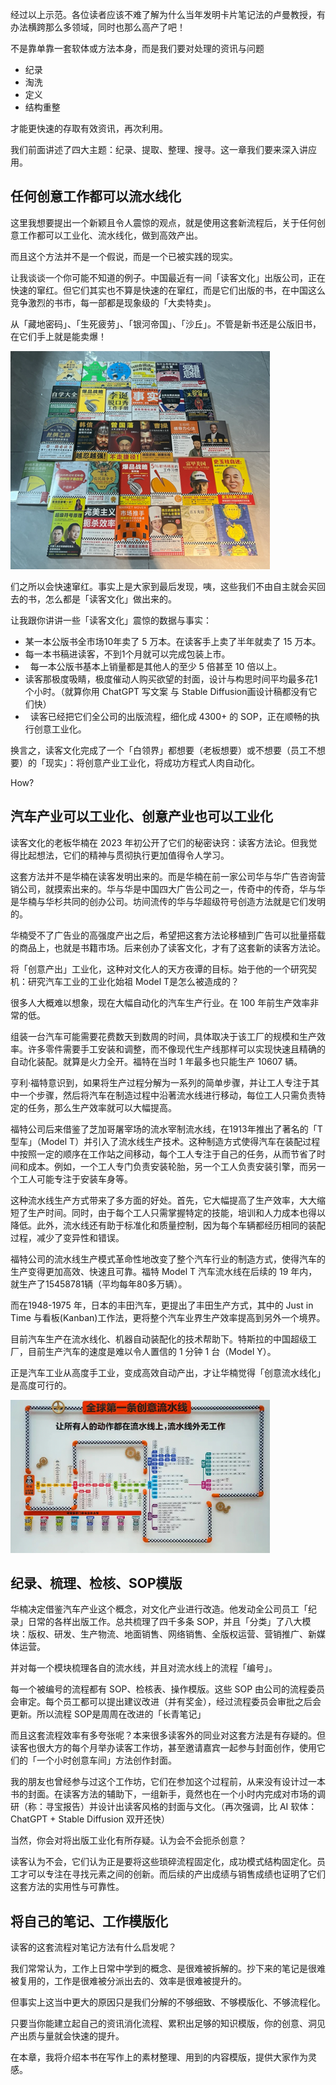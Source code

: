 经过以上示范。各位读者应该不难了解为什么当年发明卡片笔记法的卢曼教授，有办法横跨那么多领域，同时也那么高产了吧！

不是靠单靠一套软体或方法本身，而是我们要对处理的资讯与问题

* 纪录
* 淘洗
* 定义
* 结构重整

才能更快速的存取有效资讯，再次利用。

我们前面讲述了四大主题：纪录、提取、整理、搜寻。这一章我们要来深入讲应用。


## 任何创意工作都可以流水线化

这里我想要提出一个新颖且令人震惊的观点，就是使用这套新流程后，关于任何创意工作都可以工业化、流水线化，做到高效产出。

而且这个方法并不是一个假说，而是一个已被实践的现实。

让我谈谈一个你可能不知道的例子。中国最近有一间「读客文化」出版公司，正在快速的窜红。但它们其实也不算是快速的在窜红，而是它们出版的书，在中国这么竞争激烈的书市，每一部都是现象级的「大卖特卖」。

从「藏地密码」、「生死疲劳」、「银河帝国」、「沙丘」。不管是新书还是公版旧书，在它们手上就是能卖爆！

![](images/20230626224111.png)

们之所以会快速窜红。事实上是大家到最后发现，咦，这些我们不由自主就会买回去的书，怎么都是「读客文化」做出来的。

让我跟你讲讲一些「读客文化」震惊的数据与事实：

* 某一本公版书全市场10年卖了 5 万本。在读客手上卖了半年就卖了 15 万本。
*  每一本书稿进读客，不到1个月就可以完成包装上市。
*   每一本公版书基本上销量都是其他人的至少 5 倍甚至 10 倍以上。
*  读客那极度吸睛，极度催动人购买欲望的封面，设计与构思时间平均最多花1个小时。（就算你用 ChatGPT 写文案 与 Stable Diffusion画设计稿都没有它们快）
*   读客已经把它们全公司的出版流程，细化成 4300+ 的 SOP，正在顺畅的执行创意工业化。

换言之，读客文化完成了一个「白领界」都想要（老板想要）或不想要（员工不想要）的「现实」：将创意产业工业化，将成功方程式人肉自动化。

How?

## 汽车产业可以工业化、创意产业也可以工业化

读客文化的老板华楠在 2023 年初公开了它们的秘密诀窍：读客方法论。但我觉得比起想法，它们的精神与贯彻执行更加值得令人学习。

这套方法并不是华楠在读客发明出来的。而是华楠在前一家公司华与华广告咨询营销公司，就摸索出来的。华与华是中国四大广告公司之一，传奇中的传奇，华与华是华楠与华杉共同的创办公司。坊间流传的华与华超级符号创造方法就是它们发明的。

华楠受不了广告业的高强度产出之后，希望把这套方法论移植到广告可以批量搭载的商品上，也就是书籍市场。后来创办了读客文化，才有了这套新的读客方法论。

将「创意产出」工业化，这种对文化人的天方夜谭的目标。­始于他的一个研究契机：研究汽车工业的工业化始祖 Model T是怎么被造成的？

很多人大概难以想象，现在大幅自动化的汽车生产行业。在 100 年前生产效率非常的低。

组装一台汽车可能需要花费数天到数周的时间，具体取决于该工厂的规模和生产效率。许多零件需要手工安装和调整，而不像现代生产线那样可以实现快速且精确的自动化装配。就算是火力全开。福特在当时 1 年最多也只能生产 10607 辆。

亨利·福特意识到，如果将生产过程分解为一系列的简单步骤，并让工人专注于其中一个步骤，然后将汽车在制造过程中沿著流水线进行移动，每位工人只需负责特定的任务，那么生产效率就可以大幅提高。

福特公司后来借鉴了芝加哥屠宰场的流水宰制流水线，在1913年推出了著名的「T型车」（Model T）并引入了流水线生产技术。这种制造方式使得汽车在装配过程中按照一定的顺序在工作站之间移动，每个工人专注于自己的任务，从而节省了时间和成本。例如，一个工人专门负责安装轮胎，另一个工人负责安装引擎，而另一个工人可能专注于安装车身等。

这种流水线生产方式带来了多方面的好处。首先，它大幅提高了生产效率，大大缩短了生产时间。同时，由于每个工人只需掌握特定的技能，培训和人力成本也得以降低。此外，流水线还有助于标准化和质量控制，因为每个车辆都经历相同的装配过程，减少了变异性和错误。

福特公司的流水线生产模式革命性地改变了整个汽车行业的制造方式，使得汽车的生产变得更加高效、快速且可靠。福特 Model T 汽车流水线在后续的 19 年内，就生产了15458781辆（平均每年80多万辆）。

而在1948-1975 年，日本的丰田汽车，更提出了丰田生产方式，其中的 Just in Time 与看板(Kanban)工作法，更将整个汽车业界生产效率提高到另外一个境界。

目前汽车生产在流水线化、机器自动装配化的技术帮助下。特斯拉的中国超级工厂，目前生产汽车的速度是难以令人置信的 1 分钟 1 台（Model Y）。

正是汽车工业从高度手工业，变成高效自动产出，才让华楠觉得「创意流水线化」是高度可行的。

![](images/20230626224151.png)


## 纪录、梳理、检核、SOP模版

华楠决定借鉴汽车产业这个概念，对文化产业进行改造。他发动全公司员工「纪录」日常的各样出版工作。总共梳理了四千多条 SOP，并且「分类」了八大模块：版权、研发、生产物流、地面销售、网络销售、全版权运营、营销推广、新媒体运营。

并对每一个模块梳理各自的流水线，并且对流水线上的流程「编号」。

每一个被编号的流程都有 SOP、检核表、操作模版。这些 SOP 由公司的流程委员会审定。每个员工都可以提出建议改进（并有奖金），经过流程委员会审批之后会更新。所以流程 SOP是周周在改进的「长青笔记」

而且这套流程效率有多夸张呢？本来很多读客外的同业对这套方法是有存疑的。但读客也很大方的每个月举办读客工作坊，甚至邀请嘉宾一起参与封面创作，使用它们的「一个小时创意车间」方法创作封面。

我的朋友也曾经参与过这个工作坊，它们在参加这个过程前，从来没有设计过一本书的封面。在读客方法的辅助下，一组新手，竟然也在一个小时内完成对市场的调研（称：寻宝报告）并设计出读客风格的封面与文化。（再次强调，比 AI 软体： ChatGPT + Stable Diffusion 双开还快）

当然，你会对将出版工业化有所存疑。认为会不会扼杀创意？

读客认为不会，它们认为正是要将这些琐碎流程固定化，成功模式结构固定化。员工才可以专注在寻找元素之间的创新。而后续的产出成绩与销售成绩也证明了它们这套方法的实用性与可靠性。

## 将自己的笔记、工作模版化


读客的这套流程对笔记方法有什么启发呢？

我们常常认为，工作上日常中学到的概念、是很难被拆解的。抄下来的笔记是很难被复用的，工作是很难被分派出去的、效率是很难被提升的。

但事实上这当中更大的原因只是我们分解的不够细致、不够模版化、不够流程化。

只要当你能建立起自己的资讯消化流程、累积出足够的知识模版，你的创意、洞见产出质与量就会快速的提升。

在本章，我将介绍本书在写作上的素材整理、用到的内容模版，提供大家作为灵感。